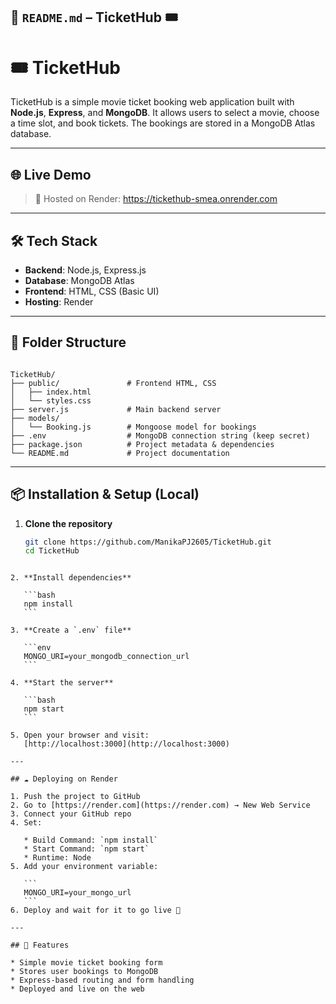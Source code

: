 ## 📄 `README.md` – TicketHub 🎟️


# 🎟️ TicketHub

TicketHub is a simple movie ticket booking web application built with **Node.js**, **Express**, and **MongoDB**. It allows users to select a movie, choose a time slot, and book tickets. The bookings are stored in a MongoDB Atlas database.

---

## 🌐 Live Demo

> 🚀 Hosted on Render: https://tickethub-smea.onrender.com 


---

## 🛠️ Tech Stack

- **Backend**: Node.js, Express.js
- **Database**: MongoDB Atlas
- **Frontend**: HTML, CSS (Basic UI)
- **Hosting**: Render

---

## 📁 Folder Structure

```

TicketHub/
├── public/               # Frontend HTML, CSS
│   ├── index.html
│   └── styles.css
├── server.js             # Main backend server
├── models/
│   └── Booking.js        # Mongoose model for bookings
├── .env                  # MongoDB connection string (keep secret)
├── package.json          # Project metadata & dependencies
└── README.md             # Project documentation

````

---

## 📦 Installation & Setup (Local)

1. **Clone the repository**
   ```bash
   git clone https://github.com/ManikaPJ2605/TicketHub.git
   cd TicketHub
````

2. **Install dependencies**

   ```bash
   npm install
   ```

3. **Create a `.env` file**

   ```env
   MONGO_URI=your_mongodb_connection_url
   ```

4. **Start the server**

   ```bash
   npm start
   ```

5. Open your browser and visit:
   [http://localhost:3000](http://localhost:3000)

---

## ☁️ Deploying on Render

1. Push the project to GitHub
2. Go to [https://render.com](https://render.com) → New Web Service
3. Connect your GitHub repo
4. Set:

   * Build Command: `npm install`
   * Start Command: `npm start`
   * Runtime: Node
5. Add your environment variable:

   ```
   MONGO_URI=your_mongo_url
   ```
6. Deploy and wait for it to go live 🎉

---

## 🧠 Features

* Simple movie ticket booking form
* Stores user bookings to MongoDB
* Express-based routing and form handling
* Deployed and live on the web


